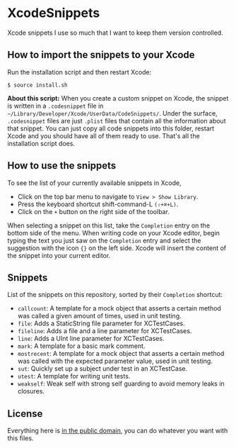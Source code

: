 # XcodeSnippets

Xcode snippets I use so much that I want to keep them version controlled.

## How to import the snippets to your Xcode

Run the installation script and then restart Xcode:
```
$ source install.sh
```

**About this script:** When you create a custom snippet on Xcode, the snippet is written in a `.codesnippet` file in `~/Library/Developer/Xcode/UserData/CodeSnippets/`. Under the surface, `.codesnippet` files are just `.plist` files that contain all the information about that snippet. You can just copy all code snippets into this folder, restart Xcode and you should have all of them ready to use. That's all the installation script does.

## How to use the snippets

To see the list of your currently available snippets in Xcode,
* Click on the top bar menu to navigate to `View > Show Library`.
* Press the keyboard shortcut shift-command-L `(⇧+⌘+L)`.
* Click on the `+` button on the right side of the toolbar.

When selecting a snippet on this list, take the `Completion` entry on the bottom side of the menu. When writing code on your Xcode editor, begin typing the text you just saw on the `Completion` entry and select the suggestion with the icon `{}` on the left side. Xcode will insert the content of the snippet into your current editor.

## Snippets

List of the snippets on this repository, sorted by their `Completion` shortcut:

* `callcount`: A template for a mock object that asserts a certain method was called a given amount of times, used in unit testing.
* `file`: Adds a StaticString file parameter for XCTestCases.
* `fileline`: Adds a file and a line parameter for XCTestCases.
* `line`: Adds a UInt line parameter for XCTestCases.
* `mark`: A template for a basic mark comment.
* `mostrecent`: A template for a mock object that asserts a certain method was called with the expected parameter value, used in unit testing.
* `sut`: Quickly set up a subject under test in an XCTestCase.
* `utest`: A template for writing unit tests.
* `weakself`: Weak self with strong self guarding to avoid memory leaks in closures.

## License

Everything here is [in the public domain](./LICENSE.md), you can do whatever you want with this files.
